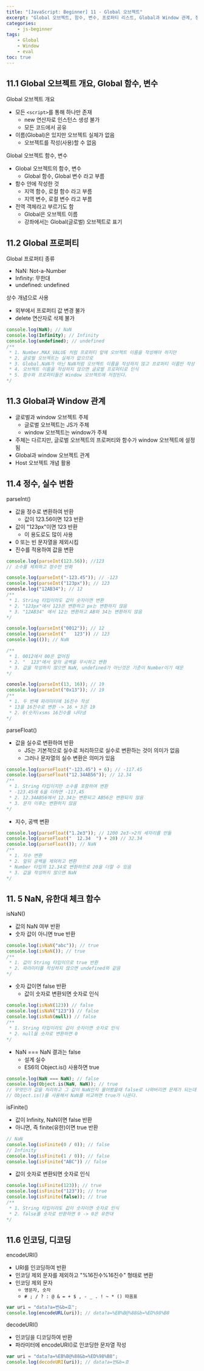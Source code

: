 ```yaml
--- 
title: "[JavaScript: Beginner] 11 - Global 오브젝트" 
excerpt: "Global 오브젝트, 함수, 변수, 프로퍼티 리스트, Global과 Window 관계, 정수, 실수 변환, NaN, 유한대 체크 함수, 인코딩, 디코딩, eval() 함수"
categories: 
    - js-beginner
tags: 
    - Global
    - Window
    - eval
toc: true
--- 
```

## 11.1 Global 오브젝트 개요, Global 함수, 변수

Global 오브젝트 개요
- 모든 `<script>`를 통해 하나만 존재
    - new 연산자로 인스턴스 생성 불가
    - 모든 코드에서 공유
- 이름(Global)은 있지만 오브젝트 실체가 없음
    - 오브젝트를 작성(사용)할 수 없음

Global 오브젝트 함수, 변수
- Global 오브젝트의 함수, 변수 
    - Global 함수, Global 변수 라고 부름
- 함수 안에 작성한 것
    - 지역 함수, 로컬 함수 라고 부름
    - 지역 변수, 로컬 변수 라고 부름
- 전역 객체라고 부르기도 함
    - Global은 오브젝트 이름
    - 강좌에서는 Global(글로벌) 오브젝트로 표기

## 11.2 Global 프로퍼티

Global 프로퍼티 종류
- NaN: Not-a-Number
- Infinity: 무한대
- undefined: undefined

상수 개념으로 사용
- 외부에서 프로퍼티 값 변경 불가
- delete 연산자로 삭제 불가

```javascript
console.log(NaN); // NaN
console.log(Infinity); // Infinity
console.log(undefined); // undefined
/**
 * 1. Number.MAX_VALUE 처럼 프로퍼티 앞에 오브젝트 이름을 작성해야 하지만
 * 2. 글로벌 오브젝트는 실체가 없으므로
 * 3. Global.NaN가 아닌 NaN처럼 오브젝트 이름을 작성하지 않고 프로퍼티 이름만 작성
 * 4. 오브젝트 이름을 작성하지 않으면 글로벌 프로퍼티로 인식
 * 5. 함수와 프로퍼티들은 Window 오브젝트에 저장된다.
*/
```

## 11.3 Global과 Window 관계

- 글로벌과 window 오브젝트 주체
    - 글로벌 오브젝트는 JS가 주체
    - window 오브젝트는 window가 주체
- 주체는 다르지만, 글로벌 오브젝트의 프로퍼티와 함수가 window 오브젝트에 설정됨
- Global과 window 오브젝트 관계
- Host 오브젝트 개념 활용

## 11.4 정수, 실수 변환

parseInt()
- 값을 정수로 변환하여 반환
    - 값이 123.56이면 123 반환
- 값이 "123px"이면 123 반환
    - 이 용도로도 많이 사용
- 0 또는 빈 문자열을 제외시킴
- 진수를 적용하여 값을 변환

```javascript
console.log(parseInt(123.56)); //123
// 소수를 제외하고 정수만 반화

console.log(parseInt("-123.45")); // -123
console.log(parseInt("123px")); // 123
conosle.log("12AB34"); // 12
/**
 * 1. String 타입이라도 값이 숫자이면 변환
 * 2. "123px"에서 123은 변환하고 px는 변환하지 않음
 * 3. "12AB34" 에서 12는 변환하고 AB와 34는 변환하지 않음
*/

console.log(parseInt("0012")); // 12
console.log(parseInt("   123")) // 123
console.log(()); // NaN

/**
 * 1. 0012에서 00은 없어짐
 * 2. "  123"에서 앞의 공백을 무시하고 변환
 * 3. 값을 작성하지 않으면 NaN, undefined가 아닌것은 기준이 Number이기 때문
*/

conosle.log(parseInt(13, 16)); // 19
console.log(parseInt("0x13")); // 19
/**
 * 1. 두 번째 파라미터에 16진수 작성
 * 13을 16진수로 변환 -> 16 + 3은 19
 * 2. 0(숫자)xsms 16진수를 나타냄
*/
```

parseFloat()
- 값을 실수로 변환하여 반환
    - JS는 기본적으로 실수로 처리하므로 실수로 변환하는 것이 의미가 없음
    - 그러나 문자열의 실수 변환은 의미가 있음

```javascript
console.log(parseFloat("-123.45") + 6); // -117.45
console.log(parseFloat("12.34AB56")); // 12.34
/**
 * 1. String 타입이지만 소수를 포함하여 변환
 * -123.45에 6을 더하면 -117,45
 * 2. 12.34AB56에서 12.34는 변환되고 AB56은 변환되지 않음
 * 3. 문자 이후는 변환하지 않음
*/
```

- 지수, 공백 변환

```javascript
console.log(parseFloat("1.2e3")); // 1200 2e3->2의 세자리를 만듦
console.log(parseFloat("  12.34  ") + 20) // 32.34
console.log(parseFloat()); // NaN
/**
 * 1. 지수 변환
 * 2. 앞뒤 공백을 제외하고 변환
 * Number 타입의 12.34로 변환하므로 20을 더할 수 있음
 * 3. 값을 작성하지 않으면 NaN
*/
```

## 11. 5 NaN, 유한대 체크 함수

isNaN()
- 값의 NaN 여부 반환
- 숫자 값이 아니면 true 반환

```javascript
console.log(isNaN("abc")); // true
console.log(isNaN()); // true
/**
 * 1. 값이 String 타입이므로 true 반환
 * 2. 파라미터를 작성하지 않으면 undefined와 같음
*/
```

- 숫자 값이면 false 반환
    - 값이 숫자로 변환되면 숫자로 인식

```javascript
console.log(isNaN(123)) // false
console.log(isNaN("123")) // false
console.log(isNaN(null)) // false
/**
 * 1. String 타입이라도 값이 숫자이면 숫자로 인식
 * 2. null을 숫자로 변환하면 0
*/
```

- NaN === NaN 결과는 false
    - 설계 실수
    - ES6의 Object.is() 사용하면 true

```javascript
console.log(NaN === NaN); // false
console.log(Object.is(NaN, NaN)); // true
// 무엇인가 값을 처리하고 그 값이 NaN인지 물어봤을때 false로 나와버리면 문제가 되는데
// Object.is()를 사용해서 NaN를 비교하면 true가 나온다.
```

isFinite()
- 값이 Infinity, NaN이면 false 반환
- 아니면, 즉 finite(유한)이면 true 반환

```javascript
// NaN
console.log(isFinite(0 / 0)); // false
// Infinity
console.log(isFinite(1 / 0)); // false
console.log(isFinite("ABC")) // false
```

- 값이 숫자로 변환되면 숫자로 인식

```javascript
console.log(isFinite(123)); // true
console.log(isFinite("123")); // true
console.log(isFinite(false)); // true
/**
 * 1. String 타입이라도 값이 숫자이면 숫자로 인식
 * 2. false를 숫자로 반환하면 0 -> 0은 유한대
*/
```

## 11.6 인코딩, 디코딩

encodeURI()
- URI를 인코딩하여 반환
- 인코딩 제외 문자를 제외하고 "%16진수%16진수" 형태로 변환
- 인코딩 제외 문자
    - `영문자, 숫자`
    - `# ; / ? : @ & = + $ , - _ . ! ~ * () 따옴표`

```javascript
var uri = "data?a=번&b=호";
console.log(encodeURL(uri)); // data?a=%EB%B@%88&b=%ED%98%B8
```

decodeURI()
- 인코딩을 디코딩하여 반환
- 파라미터에 encodeURI()로 인코딩한 문자열 작성

```javascript
var uri = "data?a=%EB%B@%88&b=%ED%98%B8";
console.log(decodeURI(uri)); // data?a=번&b=호
```


